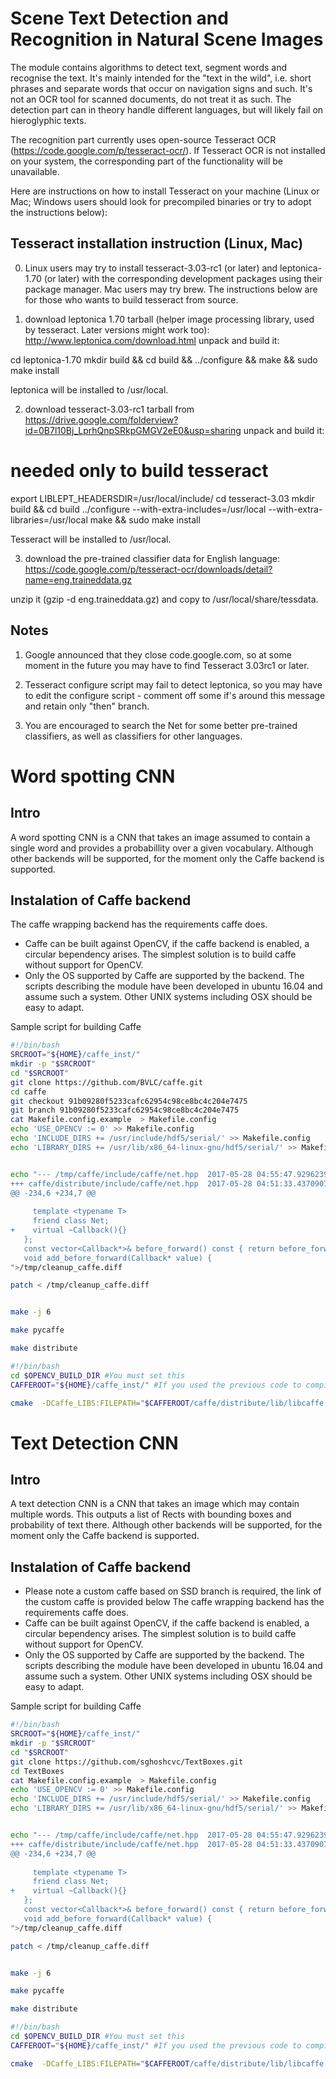 Scene Text Detection and Recognition in Natural Scene Images
============================================================

The module contains algorithms to detect text, segment words and recognise the text.
It's mainly intended for the "text in the wild", i.e. short phrases and separate words that occur on navigation signs and such. It's not an OCR tool for scanned documents, do not treat it as such.
The detection part can in theory handle different languages, but will likely fail on hieroglyphic texts.

The recognition part currently uses open-source Tesseract OCR (https://code.google.com/p/tesseract-ocr/). If Tesseract OCR is not installed on your system, the corresponding part of the functionality will be unavailable.

Here are instructions on how to install Tesseract on your machine (Linux or Mac; Windows users should look for precompiled binaries or try to adopt the instructions below):

Tesseract installation instruction (Linux, Mac)
-----------------------------------------------

0. Linux users may try to install tesseract-3.03-rc1 (or later) and leptonica-1.70 (or later) with the corresponding development packages using their package manager. Mac users may try brew. The instructions below are for those who wants to build tesseract from source.

1. download leptonica 1.70 tarball (helper image processing library, used by tesseract. Later versions might work too):
http://www.leptonica.com/download.html
unpack and build it:

cd leptonica-1.70
mkdir build && cd build && ../configure && make && sudo make install

leptonica will be installed to /usr/local.

2. download tesseract-3.03-rc1 tarball from https://drive.google.com/folderview?id=0B7l10Bj_LprhQnpSRkpGMGV2eE0&usp=sharing
unpack and build it:

# needed only to build tesseract
export LIBLEPT_HEADERSDIR=/usr/local/include/
cd tesseract-3.03
mkdir build && cd build
../configure --with-extra-includes=/usr/local --with-extra-libraries=/usr/local
make && sudo make install

Tesseract will be installed to /usr/local.

3. download the pre-trained classifier data for English language:
https://code.google.com/p/tesseract-ocr/downloads/detail?name=eng.traineddata.gz

unzip it (gzip -d eng.traineddata.gz) and copy to /usr/local/share/tessdata.

Notes
-----
1. Google announced that they close code.google.com, so at some moment in the future you may have to find Tesseract 3.03rc1 or later.

2. Tesseract configure script may fail to detect leptonica, so you may have to edit the configure script - comment off some if's around this message and retain only "then" branch.

3. You are encouraged to search the Net for some better pre-trained classifiers, as well as classifiers for other languages.


Word spotting CNN
=================

Intro
-----

A word spotting CNN is a CNN that takes an image assumed to contain a single word and provides a probabillity over a given vocabulary.
Although other backends will be supported, for the moment only the Caffe backend is supported.




Instalation of Caffe backend
----------------------------
The caffe wrapping backend has the requirements caffe does.
* Caffe can be built against OpenCV, if the caffe backend is enabled, a circular bependency arises.
The simplest solution is to build caffe without support for OpenCV.
* Only the OS supported by Caffe are supported by the backend. 
The scripts describing the module have been developed in ubuntu 16.04 and assume such a system.
Other UNIX systems including OSX should be easy to adapt.

Sample script for building Caffe

```bash
#!/bin/bash
SRCROOT="${HOME}/caffe_inst/"
mkdir -p "$SRCROOT"
cd "$SRCROOT"
git clone https://github.com/BVLC/caffe.git
cd caffe
git checkout 91b09280f5233cafc62954c98ce8bc4c204e7475
git branch 91b09280f5233cafc62954c98ce8bc4c204e7475
cat Makefile.config.example  > Makefile.config
echo 'USE_OPENCV := 0' >> Makefile.config
echo 'INCLUDE_DIRS += /usr/include/hdf5/serial/' >> Makefile.config
echo 'LIBRARY_DIRS += /usr/lib/x86_64-linux-gnu/hdf5/serial/' >> Makefile.config


echo "--- /tmp/caffe/include/caffe/net.hpp	2017-05-28 04:55:47.929623902 +0200
+++ caffe/distribute/include/caffe/net.hpp	2017-05-28 04:51:33.437090768 +0200
@@ -234,6 +234,7 @@
 
     template <typename T>
     friend class Net;
+    virtual ~Callback(){}
   };
   const vector<Callback*>& before_forward() const { return before_forward_; }
   void add_before_forward(Callback* value) {
">/tmp/cleanup_caffe.diff

patch < /tmp/cleanup_caffe.diff


make -j 6

make pycaffe

make distribute
```


```bash
#!/bin/bash
cd $OPENCV_BUILD_DIR #You must set this
CAFFEROOT="${HOME}/caffe_inst/" #If you used the previous code to compile Caffe in ubuntu 16.04

cmake  -DCaffe_LIBS:FILEPATH="$CAFFEROOT/caffe/distribute/lib/libcaffe.so" -DBUILD_opencv_ts:BOOL="0" -DBUILD_opencv_dnn:BOOL="0" -DBUILD_opencv_dnn_modern:BOOL="0" -DCaffe_INCLUDE_DIR:PATH="$CAFFEROOT/caffe/distribute/include" -DWITH_MATLAB:BOOL="0" -DBUILD_opencv_cudabgsegm:BOOL="0"  -DWITH_QT:BOOL="1" -DBUILD_opencv_cudaoptflow:BOOL="0" -DBUILD_opencv_cudastereo:BOOL="0" -DBUILD_opencv_cudafilters:BOOL="0" -DBUILD_opencv_cudev:BOOL="1" -DOPENCV_EXTRA_MODULES_PATH:PATH="/home/anguelos/work/projects/opencv_gsoc/opencv_contrib/modules"   ./


```

Text Detection CNN
=================

Intro
-----

A text detection CNN is a CNN that takes an image which may contain multiple words. This outputs a list of Rects with bounding boxes and probability of text there.
Although other backends will be supported, for the moment only the Caffe backend is supported.




Instalation of Caffe backend
----------------------------
* Please note a custom caffe based on SSD branch is required, the link of the custom caffe is provided below
The caffe wrapping backend has the requirements caffe does.
* Caffe can be built against OpenCV, if the caffe backend is enabled, a circular bependency arises.
The simplest solution is to build caffe without support for OpenCV.
* Only the OS supported by Caffe are supported by the backend. 
The scripts describing the module have been developed in ubuntu 16.04 and assume such a system.
Other UNIX systems including OSX should be easy to adapt.

Sample script for building Caffe

```bash
#!/bin/bash
SRCROOT="${HOME}/caffe_inst/"
mkdir -p "$SRCROOT"
cd "$SRCROOT"
git clone https://github.com/sghoshcvc/TextBoxes.git
cd TextBoxes
cat Makefile.config.example  > Makefile.config
echo 'USE_OPENCV := 0' >> Makefile.config
echo 'INCLUDE_DIRS += /usr/include/hdf5/serial/' >> Makefile.config
echo 'LIBRARY_DIRS += /usr/lib/x86_64-linux-gnu/hdf5/serial/' >> Makefile.config


echo "--- /tmp/caffe/include/caffe/net.hpp	2017-05-28 04:55:47.929623902 +0200
+++ caffe/distribute/include/caffe/net.hpp	2017-05-28 04:51:33.437090768 +0200
@@ -234,6 +234,7 @@
 
     template <typename T>
     friend class Net;
+    virtual ~Callback(){}
   };
   const vector<Callback*>& before_forward() const { return before_forward_; }
   void add_before_forward(Callback* value) {
">/tmp/cleanup_caffe.diff

patch < /tmp/cleanup_caffe.diff


make -j 6

make pycaffe

make distribute
```


```bash
#!/bin/bash
cd $OPENCV_BUILD_DIR #You must set this
CAFFEROOT="${HOME}/caffe_inst/" #If you used the previous code to compile Caffe in ubuntu 16.04

cmake  -DCaffe_LIBS:FILEPATH="$CAFFEROOT/caffe/distribute/lib/libcaffe.so" -DBUILD_opencv_ts:BOOL="0" -DBUILD_opencv_dnn:BOOL="0" -DBUILD_opencv_dnn_modern:BOOL="0" -DCaffe_INCLUDE_DIR:PATH="$CAFFEROOT/caffe/distribute/include" -DWITH_MATLAB:BOOL="0" -DBUILD_opencv_cudabgsegm:BOOL="0"  -DWITH_QT:BOOL="1" -DBUILD_opencv_cudaoptflow:BOOL="0" -DBUILD_opencv_cudastereo:BOOL="0" -DBUILD_opencv_cudafilters:BOOL="0" -DBUILD_opencv_cudev:BOOL="1" -DOPENCV_EXTRA_MODULES_PATH:PATH="/home/anguelos/work/projects/opencv_gsoc/opencv_contrib/modules"   ./


```
